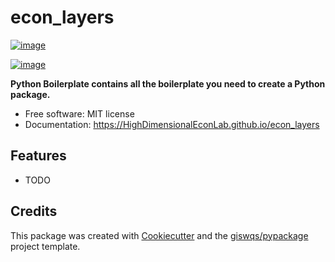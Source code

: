 # econ_layers


[![image](https://img.shields.io/pypi/v/econ_layers.svg)](https://pypi.python.org/pypi/econ_layers)

[![image](https://pyup.io/repos/github/HighDimensionalEconLab/econ_layers/shield.svg)](https://pyup.io/repos/github/HighDimensionalEconLab/econ_layers)


**Python Boilerplate contains all the boilerplate you need to create a Python package.**


-   Free software: MIT license
-   Documentation: https://HighDimensionalEconLab.github.io/econ_layers
    

## Features

-   TODO

## Credits

This package was created with [Cookiecutter](https://github.com/cookiecutter/cookiecutter) and the [giswqs/pypackage](https://github.com/giswqs/pypackage) project template.
